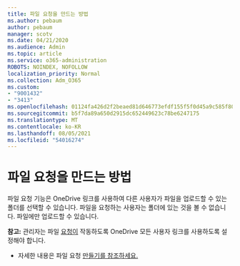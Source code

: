 ```yaml
---
title: 파일 요청을 만드는 방법
ms.author: pebaum
author: pebaum
manager: scotv
ms.date: 04/21/2020
ms.audience: Admin
ms.topic: article
ms.service: o365-administration
ROBOTS: NOINDEX, NOFOLLOW
localization_priority: Normal
ms.collection: Adm_O365
ms.custom:
- "9001432"
- "3413"
ms.openlocfilehash: 01124fa426d2f2beaed81d646773efdf155f5f0d45a9c585f80913b111fa9598
ms.sourcegitcommit: b5f7da89a650d2915dc652449623c78be6247175
ms.translationtype: MT
ms.contentlocale: ko-KR
ms.lasthandoff: 08/05/2021
ms.locfileid: "54016274"
---
```

# <a name="how-to-create-a-file-request"></a>파일 요청을 만드는 방법

파일 요청 기능은 OneDrive 링크를 사용하여 다른 사용자가 파일을 업로드할 수 있는 폴더를 선택할 수 있습니다. 파일을 요청하는 사용자는 폴더에 있는 것을 볼 수 없습니다. 파일에만 업로드할 수 있습니다.

**참고:** 관리자는 파일 [요청이](https://docs.microsoft.com/sharepoint/turn-external-sharing-on-or-off) 작동하도록 OneDrive 모든 사용자 링크를 사용하도록 설정해야 합니다.

- 자세한 내용은 파일 요청 [만들기를 참조하세요.](https://support.office.com/article/create-a-file-request-f54aa7f8-2589-4421-b351-d415fc3b83af)
